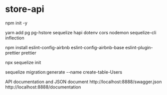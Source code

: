 # store-api

npm init -y

yarn add pg pg-hstore sequelize hapi dotenv cors nodemon sequelize-cli inflection

npm install eslint-config-airbnb eslint-config-airbnb-base eslint-plugin-prettier prettier

npx sequelize init

sequelize migration:generate --name create-table-Users

API documentation and JSON document
http://localhost:8888/swagger.json
http://localhost:8888/documentation